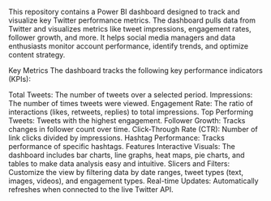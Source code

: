 This repository contains a Power BI dashboard designed to track and visualize key Twitter performance metrics. The dashboard pulls data from Twitter and visualizes metrics like tweet impressions, engagement rates, follower growth, and more. It helps social media managers and data enthusiasts monitor account performance, identify trends, and optimize content strategy.

Key Metrics
The dashboard tracks the following key performance indicators (KPIs):

Total Tweets: The number of tweets over a selected period.
Impressions: The number of times tweets were viewed.
Engagement Rate: The ratio of interactions (likes, retweets, replies) to total impressions.
Top Performing Tweets: Tweets with the highest engagement.
Follower Growth: Tracks changes in follower count over time.
Click-Through Rate (CTR): Number of link clicks divided by impressions.
Hashtag Performance: Tracks performance of specific hashtags.
Features
Interactive Visuals: The dashboard includes bar charts, line graphs, heat maps, pie charts, and tables to make data analysis easy and intuitive.
Slicers and Filters: Customize the view by filtering data by date ranges, tweet types (text, images, videos), and engagement types.
Real-time Updates: Automatically refreshes when connected to the live Twitter API.
